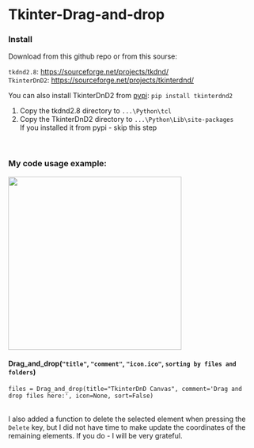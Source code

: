 # Tkinter-Drag-and-drop

### Install

Download from this github repo or from this sourse:

```tkdnd2.8```: https://sourceforge.net/projects/tkdnd/  <br/>
```TkinterDnD2```: https://sourceforge.net/projects/tkinterdnd/  <br/>

You can also install TkinterDnD2 from <a href="https://pypi.org/project/tkinterdnd2/">pypi</a>: ```pip install tkinterdnd2```


1) Copy the tkdnd2.8 directory to ```...\Python\tcl```
2) Copy the TkinterDnD2 directory to ```...\Python\Lib\site-packages```<br/>
If you installed it from pypi - skip this step

<br/>

### My code usage example:

<img src="image_preview.png" height="350px">


#### Drag_and_drop(```"title"```, ```"comment"```, ```"icon.ico"```, ```sorting by files and folders```)
```
files = Drag_and_drop(title="TkinterDnD Canvas", comment='Drag and drop files here:', icon=None, sort=False)
```

<br/>
I also added a function to delete the selected element when pressing the <code>Delete</code> key, but I did not have time to make update the coordinates of the remaining elements. If you do - I will be very grateful.
